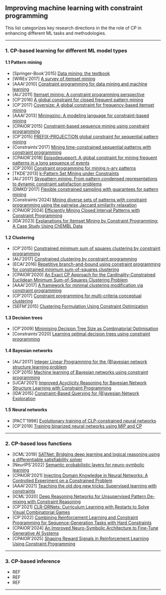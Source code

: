 ## Improving machine learning with constraint programming

This list categorizes key research directions in the the role of CP in enhancing different ML tasks and methodologies.

---
### 1. CP-based learning for different ML model types

#### 1.1 Pattern mining
- [Springer-Book'2015] [Data mining: the textbook](https://link.springer.com/book/10.1007/978-3-319-14142-8)
- [WIREs'2017] [A survey of itemset mining](https://wires.onlinelibrary.wiley.com/doi/abs/10.1002/widm.1207?casa_token=Y0I-ZakXIHUAAAAA%3AitMQBFT2Vxn413XaFZN1aGKxs3xDhKi6heUwEFedjEWrL-UIZLUu8cX0-GE00Yo3DFpV6l2Gr2otOrVI0A)
- [AAAI'2010] [Constraint programming for data mining and machine learning](https://ojs.aaai.org/index.php/AAAI/article/view/7707)
- [AIJ'2011] [Itemset mining: A constraint programming perspective](https://www.sciencedirect.com/science/article/pii/S0004370211000646)
- [CP'2016] [A global constraint for closed frequent pattern mining](https://link.springer.com/chapter/10.1007/978-3-319-44953-1_22)
- [CP'2017] [Coversize: A global constraint for frequency-based itemset mining](https://link.springer.com/chapter/10.1007/978-3-319-66158-2_34)
- [AAAI'2013] [Miningzinc: A modeling language for constraint-based mining](https://dl.acm.org/doi/abs/10.5555/2540128.2540325)
- [CPAIOR'2015] [Constraint-based sequence mining using constraint programming](https://link.springer.com/chapter/10.1007/978-3-319-18008-3_20)
- [CP'2015] [PREFIX-PROJECTION global constraint for sequential pattern mining](https://link.springer.com/chapter/10.1007/978-3-319-23219-5_17)
- [Constraints'2017] [Mining time-constrained sequential patterns with constraint programming](https://link.springer.com/article/10.1007/s10601-017-9272-3)
- [CPAIOR'2018] [Episodesupport: A global constraint for mining frequent patterns in a long sequence of events](https://link.springer.com/chapter/10.1007/978-3-319-93031-2_7)
- [CP'2010] [Constraint programming for mining n-ary patterns](https://link.springer.com/chapter/10.1007/978-3-642-15396-9_44)
- [TKDE'2013] [k-Pattern Set Mining under Constraints](https://ieeexplore.ieee.org/document/6035705)
- [AIJ'2017] [Skypattern mining: From pattern condensed representations to dynamic constraint satisfaction problems](https://www.sciencedirect.com/science/article/pii/S000437021500065X)
- [DMKD'2017] [Flexible constrained sampling with guarantees for pattern mining](https://link.springer.com/article/10.1007/s10618-017-0501-6)
- [Constraints'2024] [Mining diverse sets of patterns with constraint programming using the pairwise Jaccard similarity relaxation](https://link.springer.com/article/10.1007/s10601-024-09373-8)
- [CPAIOR'2024] [Efficiently Mining Closed Interval Patterns with Constraint Programming](https://link.springer.com/chapter/10.1007/978-3-031-60597-0_4)
- [IDA'2023] [Explanations for Itemset Mining by Constraint Programming: A Case Study Using ChEMBL Data](https://link.springer.com/chapter/10.1007/978-3-031-30047-9_17)
  
#### 1.2 Clustering
- [CP'2015] [Constrained minimum sum of squares clustering by constraint programming](https://link.springer.com/chapter/10.1007/978-3-319-23219-5_39)
- [AIJ'2017] [Constrained clustering by constraint programming](https://www.sciencedirect.com/science/article/pii/S0004370215000806)
- [ECAI'2016] [Repetitive branch-and-bound using constraint programming for constrained minimum sum-of-squares clustering](https://ebooks.iospress.nl/doi/10.3233/978-1-61499-672-9-462)
- [CPAIOR'2020] [An Exact CP Approach for the Cardinality-Constrained Euclidean Minimum Sum-of-Squares Clustering Problem](https://link.springer.com/chapter/10.1007/978-3-030-58942-4_17)
- [AAAI'2017] [A framework for minimal clustering modification via constraint programming](https://ojs.aaai.org/index.php/AAAI/article/view/10765)
- [CP'2017] [Constraint programming for multi-criteria conceptual clustering](https://link.springer.com/chapter/10.1007/978-3-319-66158-2_30)
- [SEFM'2015] [Clustering Formulation Using Constraint Optimization](https://link.springer.com/chapter/10.1007/978-3-662-49224-6_9)
  
#### 1.3 Decision trees
- [CP'2009] [Minimising Decision Tree Size as Combinatorial Optimisation](https://link.springer.com/chapter/10.1007/978-3-642-04244-7_16)
- [Constraints'2020] [Learning optimal decision trees using constraint programming](https://link.springer.com/article/10.1007/s10601-020-09312-3)
  
#### 1.4 Bayesian networks
- [AIJ'2017] [Integer Linear Programming for the {B}ayesian network structure learning problem](https://www.sciencedirect.com/science/article/pii/S0004370215000417)
- [CP'2015] [Machine learning of Bayesian networks using constraint programming](https://link.springer.com/chapter/10.1007/978-3-319-23219-5_31)
- [IJCAI'2021] [Improved Acyclicity Reasoning for Bayesian Network Structure Learning with Constraint Programming](https://hal.science/hal-03268019/)
- [IDA'2015] [Constraint-Based Querying for {B}ayesian Network Exploration](https://link.springer.com/chapter/10.1007/978-3-319-24465-5_2)
  
#### 1.5 Neural networks
- [PACT'1996] [Evolutionary training of CLP-constrained neural networks](https://repository.ubn.ru.nl/bitstream/handle/2066/84496/84496.pdf)
- [CP'2019] [Training binarized neural networks using MIP and CP](https://link.springer.com/chapter/10.1007/978-3-030-30048-7_24)

---
### 2. CP-based loss functions

- [ICML'2019] [SATNet: Bridging deep learning and logical reasoning using a differentiable satisfiability solver](https://proceedings.mlr.press/v97/wang19e.html)
- [NeurIPS'2022] [Semantic probabilistic layers for neuro-symbolic learning](https://proceedings.neurips.cc/paper_files/paper/2022/hash/c182ec594f38926b7fcb827635b9a8f4-Abstract-Conference.html)
- [CPAIOR'2021] [Injecting Domain Knowledge in Neural Networks: A Controlled Experiment on a Constrained Problem](https://link.springer.com/chapter/10.1007/978-3-030-78230-6_17)
- [AAAI'2021] [Teaching the old dog new tricks: Supervised learning with constraints](https://ojs.aaai.org/index.php/AAAI/article/view/16491)
- [ICML'2020] [Deep Reasoning Networks for Unsupervised Pattern De-mixing with Constraint Reasoning](https://proceedings.mlr.press/v119/chen20a.html)
- [CP'2021] [CLR-DRNets: Curriculum Learning with Restarts to Solve Visual Combinatorial Games](https://drops.dagstuhl.de/entities/document/10.4230/LIPIcs.CP.2021.17)
- [CP'2022] [Combining Reinforcement Learning and Constraint Programming for Sequence-Generation Tasks with Hard Constraints](https://drops.dagstuhl.de/entities/document/10.4230/LIPIcs.CP.2022.30)
- [CPAIOR'2024] [An Improved Neuro-Symbolic Architecture to Fine-Tune Generative AI Systems](https://link.springer.com/chapter/10.1007/978-3-031-60599-4_19)
- [CPAIOR'2025] [Shaping Reward Signals in Reinforcement Learning Using Constraint Programming](https://link.springer.com/chapter/10.1007/978-3-031-95976-9_16)

---

### 3. CP-based inference

- REF
- REF
- REF

---
